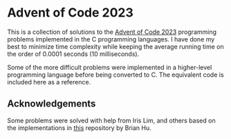 # Advent of Code 2023
This is a collection of solutions to the [Advent of Code 2023](https://adventofcode.com/2023) programming problems implemented in the C programming languages. I have done my best to minimize time complexity while keeping the average running time on the order of 0.0001 seconds (10 milliseconds). 

Some of the more difficult problems were implemented in a higher-level programming language before being converted to C. The equivalent code is included here as a reference.

## Acknowledgements
Some problems were solved with help from Iris Lim, and others based on the implementations in [this](https://github.com/Hudinid/AdventOfCode2023) repository by Brian Hu.
